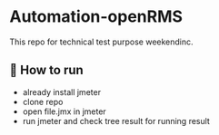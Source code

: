 # Automation-openRMS
This repo for technical test purpose weekendinc.

## 📖 How to run
- already install jmeter
- clone repo
- open file.jmx in jmeter
- run jmeter and check tree result for running result


